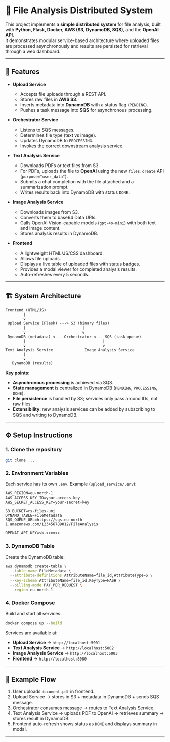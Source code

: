 # 📂 File Analysis Distributed System

This project implements a **simple distributed system** for file analysis, built with **Python, Flask, Docker, AWS (S3, DynamoDB, SQS)**, and the **OpenAI API**.  
It demonstrates modular service-based architecture where uploaded files are processed asynchronously and results are persisted for retrieval through a web dashboard.

---

## 🚀 Features

- **Upload Service**
    - Accepts file uploads through a REST API.
    - Stores raw files in **AWS S3**.
    - Inserts metadata into **DynamoDB** with a status flag (`PENDING`).
    - Pushes a task message into **SQS** for asynchronous processing.

- **Orchestrator Service**
    - Listens to SQS messages.
    - Determines file type (text vs image).
    - Updates DynamoDB to `PROCESSING`.
    - Invokes the correct downstream analysis service.

- **Text Analysis Service**
    - Downloads PDFs or text files from S3.
    - For PDFs, uploads the file to **OpenAI** using the new `files.create` API (`purpose="user_data"`).
    - Submits a chat completion with the file attached and a summarization prompt.
    - Writes results back into DynamoDB with status `DONE`.

- **Image Analysis Service**
    - Downloads images from S3.
    - Converts them to base64 Data URIs.
    - Calls OpenAI Vision-capable models (`gpt-4o-mini`) with both text and image content.
    - Stores analysis results in DynamoDB.

- **Frontend**
    - A lightweight HTML/JS/CSS dashboard.
    - Allows file uploads.
    - Displays a live table of uploaded files with status badges.
    - Provides a modal viewer for completed analysis results.
    - Auto-refreshes every 5 seconds.

---

## 🏗️ System Architecture

```
Frontend (HTML/JS)
        |
        v
 Upload Service (Flask) ---> S3 (binary files)
        |                         |
        v                         v
 DynamoDB (metadata) <--- Orchestrator <--- SQS (task queue)
        |                                  |
        v                                  v
Text Analysis Service              Image Analysis Service
        |
        v
   DynamoDB (results)
```

**Key points:**
- **Asynchronous processing** is achieved via SQS.
- **State management** is centralized in DynamoDB (`PENDING`, `PROCESSING`, `DONE`).
- **File persistence** is handled by S3; services only pass around IDs, not raw files.
- **Extensibility**: new analysis services can be added by subscribing to SQS and writing to DynamoDB.

---

## ⚙️ Setup Instructions

### 1. Clone the repository
```bash
git clone ...
```

### 2. Environment Variables
Each service has its own `.env`. Example (`upload_service/.env`):

```env
AWS_REGION=eu-north-1
AWS_ACCESS_KEY_ID=your-access-key
AWS_SECRET_ACCESS_KEY=your-secret-key

S3_BUCKET=rs-files-uni
DYNAMO_TABLE=FileMetadata
SQS_QUEUE_URL=https://sqs.eu-north-1.amazonaws.com/123456789012/FileAnalysis

OPENAI_API_KEY=sk-xxxxxx
```

### 3. DynamoDB Table
Create the DynamoDB table:

```bash
aws dynamodb create-table \
  --table-name FileMetadata \
  --attribute-definitions AttributeName=file_id,AttributeType=S \
  --key-schema AttributeName=file_id,KeyType=HASH \
  --billing-mode PAY_PER_REQUEST \
  --region eu-north-1
```

### 4. Docker Compose
Build and start all services:

```bash
docker compose up --build
```

Services are available at:
- **Upload Service** → `http://localhost:5001`
- **Text Analysis Service** → `http://localhost:5002`
- **Image Analysis Service** → `http://localhost:5003`
- **Frontend** → `http://localhost:8080`

---

## 🧪 Example Flow

1. User uploads `document.pdf` in frontend.
2. Upload Service → stores in S3 + metadata in DynamoDB + sends SQS message.
3. Orchestrator consumes message → routes to Text Analysis Service.
4. Text Analysis Service → uploads PDF to OpenAI → retrieves summary → stores result in DynamoDB.
5. Frontend auto-refresh shows status as `DONE` and displays summary in modal.

---

